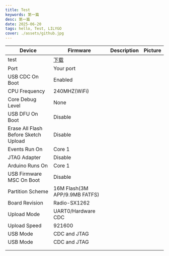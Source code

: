 ```yaml
---
title: Test
keywords: 第一篇
desc: 第一篇
date: 2025-06-20
tags: hello, Test, LILYGO
cover: ./assets/github.jpg
---
```



| Device        | Firmware                |  Description |  Picture |
|--------------------------------------|--------------------------------|---|---|
| test                                | <a href="./bin/maixpy_speech.bin" download="./bin/maixpy_speech.bin">下载</a>            |   |   |
| Port                                 | Your port                      |   |   |
| USB CDC On Boot                      | Enabled                        |   |   |
| CPU Frequency                        | 240MHZ(WiFi)                   |   |   |
| Core Debug Level                     | None                           |   |   |
| USB DFU On Boot                      | Disable                        |   |   |
| Erase All Flash Before Sketch Upload | Disable                        |   |   |
| Events Run On                        | Core 1                         |   |   |
| JTAG Adapter                         | Disable                        |   |   |
| Arduino Runs On                      | Core 1                         |   |   |
| USB Firmware MSC On Boot             | Disable                        |   |   |
| Partition Scheme                     | 16M Flash(3M APP/9.9MB FATFS)  |   |   |
| Board Revision                       | Radio-SX1262                   |   |   |
| Upload Mode                          | UART0/Hardware CDC             |   |   |
| Upload Speed                         | 921600                         |   |   |
| USB Mode                             | CDC and JTAG                   |   |   |
| USB Mode                             | CDC and JTAG                   |   |   |
|                                      |                                |   |   |
|                                      |                                |   |   |
